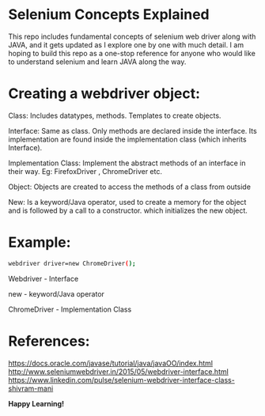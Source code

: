# Selenium Concepts Explained
This repo includes fundamental concepts of selenium web driver along with JAVA, and it gets updated as I explore one by one with much detail. I am hoping to build this repo as a one-stop reference for anyone who would like to understand selenium and learn JAVA along the way.

# Creating a webdriver object:

Class: Includes datatypes, methods. Templates to create objects. 

Interface: Same as class. Only methods are declared inside the interface. Its implementation are found inside the implementation class (which inherits Interface).

Implementation Class: Implement the abstract methods of an interface in their way. Eg: FirefoxDriver , ChromeDriver etc.

Object: Objects are created to access the methods of a class from outside  

New: Is a keyword/Java operator, used to create a memory for the object and is followed by a call to a constructor. which initializes the new object.  

# Example: 
```sh
webdriver driver=new ChromeDriver();
```

Webdriver - Interface

new - keyword/Java operator

ChromeDriver - Implementation Class


# References:
https://docs.oracle.com/javase/tutorial/java/javaOO/index.html
http://www.seleniumwebdriver.in/2015/05/webdriver-interface.html
https://www.linkedin.com/pulse/selenium-webdriver-interface-class-shivram-mani


**Happy Learning!**
